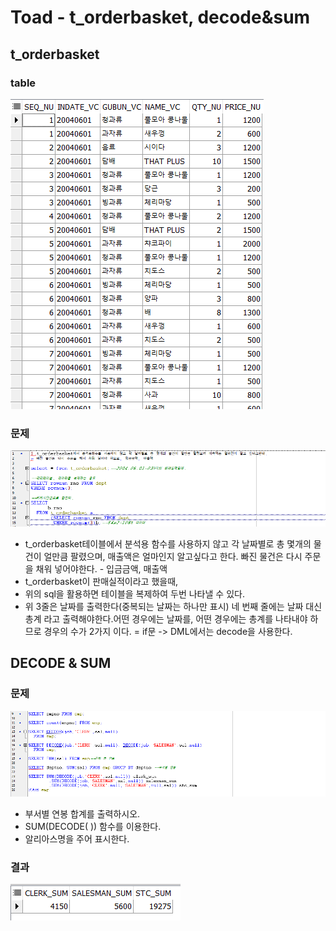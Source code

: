 # Toad - t\_orderbasket, decode&sum

## t\_orderbasket 

### table

![](../../.gitbook/assets/3%20%2813%29.png)

### 문제

![](../../.gitbook/assets/1%20%2817%29.png)

* t\_orderbasket테이블에서 분석용 함수를 사용하지 않고 각 날짜별로 총 몇개의 물건이 얼만큼 팔렸으며, 매출액은 얼마인지 알고싶다고 한다. 빠진 물건은 다시 주문을 채워 넣어야한다. - 입금금액, 매출액
* t\_orderbasket이 판매실적이라고 했을때,
* 위의 sql을 활용하면 테이블을 복제하여 두번 나타낼 수 있다.
* 위 3줄은 날짜를 출력한다\(중복되는 날짜는 하나만 표시\) 네 번째 줄에는 날짜 대신 총계 라고 출력해야한다.어떤 경우에는 날짜를, 어떤 경우에는 총계를 나타내야 하므로 경우의 수가 2가지 이다. = if문 -&gt; DML에서는 decode을 사용한다.

## DECODE & SUM

### 문제

![](../../.gitbook/assets/2%20%2813%29.png)

* 부서별 연봉 합계를 출력하시오.
* SUM\(DECODE\( \)\) 함수를 이용한다.
* 알리아스명을 주어 표시한다.

### 결과

![](../../.gitbook/assets/4%20%2812%29.png)

